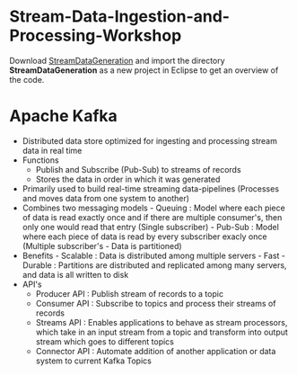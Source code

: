 # Stream-Data-Ingestion-and-Processing-Workshop
 
 Download [StreamDataGeneration](StreamDataGeneration.zip) and import the directory **StreamDataGeneration** as a new project in Eclipse to get an overview of the code.

# Apache Kafka
- Distributed data store optimized for ingesting and processing stream data in real time
- Functions
  - Publish and Subscribe (Pub-Sub) to streams of records
  - Stores the data in order in which it was generated
- Primarily used to build real-time streaming data-pipelines (Processes and moves data from one system to another)
- Combines two messaging models
      - Queuing : Model where each piece of data is read exactly once and if there are multiple consumer's, then only one would read that entry (Single subscriber)
      - Pub-Sub : Model where each piece of data is read by every subscriber exacly once (Multiple subscriber's - Data is partitioned)
- Benefits
      - Scalable : Data is distributed among multiple servers
      - Fast
      - Durable : Partitions are distributed and replicated among many servers, and data is all written to disk
 - API's
      - Producer API : Publish stream of records to a topic
      - Consumer API : Subscribe to topics and process their streams of records
      - Streams API : Enables applications to behave as stream processors, which take in an input stream from a topic and transform into output stream which goes to different topics
      - Connector API : Automate addition of another application or data system to current Kafka Topics
 
